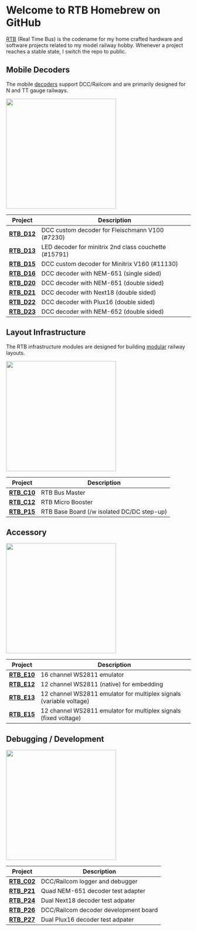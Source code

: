 # Welcome to RTB Homebrew on GitHub

[RTB](https://rtb4dcc.de) (Real Time Bus) is the codename for my home crafted hardware and software projects related to my model railway hobby. Whenever a project reaches a stable state, I switch the repo to public.

## Mobile Decoders
The mobile [decoders](https://rtb4dcc.de/hardware/decoder/) support DCC/Railcom and are primarily designed for N and TT gauge railways.

<img src="https://rtb4dcc.de/wp-content/uploads/2023/10/un_Wow4.jpg" width=300>

| Project  | Description |
| --- | --- |
| **[RTB_D12](https://github.com/git4dcc/RTB_D12)** | DCC custom decoder for Fleischmann V100 (#7230) |
| **[RTB_D13](https://github.com/git4dcc/RTB_D13)** | LED decoder for minitrix 2nd class couchette (#15791) |
| **[RTB_D15](https://github.com/git4dcc/RTB_D15)** | DCC custom decoder for Minitrix V160 (#11130) |
| **[RTB_D16](https://github.com/git4dcc/RTB_D16)** | DCC decoder with NEM-651 (single sided) |
| **[RTB_D20](https://github.com/git4dcc/RTB_D20)** | DCC decoder with NEM-651 (double sided) |
| **[RTB_D21](https://github.com/git4dcc/RTB_D21)** | DCC decoder with Next18 (double sided) |
| **[RTB_D22](https://github.com/git4dcc/RTB_D22)** | DCC decoder with Plux16 (double sided) |
| **[RTB_D23](https://github.com/git4dcc/RTB_D23)** | DCC decoder with NEM-652 (double sided) |

## Layout Infrastructure
The RTB  infrastructure modules are designed for building [modular](https://rtb4dcc.de/concept/topologies/) railway layouts.

<img src="https://rtb4dcc.de/wp-content/uploads/2024/11/un_Examples1-768x469.jpg" width=300>

| Project  | Description |
| --- | --- |
| **[RTB_C10](https://github.com/git4dcc/RTB_C10)** | RTB Bus Master |
| **[RTB_C12](https://github.com/git4dcc/RTB_C12)** | RTB Micro Booster |
| **[RTB_P15](https://github.com/git4dcc/RTB_P15)** | RTB Base Board (/w isolated DC/DC step-up)|

## Accessory
<img src="https://rtb4dcc.de/wp-content/uploads/2023/10/un_Wow7.jpg" width=300>

| Project  | Description |
| --- | --- |
| **[RTB_E10](https://github.com/git4dcc/RTB_E10)** | 16 channel WS2811 emulator |
| **[RTB_E12](https://github.com/git4dcc/RTB_E12)** | 12 channel WS2811 (native) for embedding |
| **[RTB_E13](https://github.com/git4dcc/RTB_E13)** | 12 channel WS2811 emulator for multiplex signals (variable voltage) |
| **[RTB_E15](https://github.com/git4dcc/RTB_E15)** | 12 channel WS2811 emulator for multiplex signals (fixed voltage) |

## Debugging / Development
<img src="https://rtb4dcc.de/wp-content/uploads/2024/10/RTB_lab1.jpg" width=300>

| Project  | Description |
| --- | --- |
| **[RTB_C02](https://github.com/git4dcc/RTB_C02)** | DCC/Railcom logger and debugger |
| **[RTB_P21](https://github.com/git4dcc/RTB_P21)** | Quad NEM-651 decoder test adapter |
| **[RTB_P24](https://github.com/git4dcc/RTB_P24)** | Dual Next18 decoder test adpater |
| **[RTB_P26](https://github.com/git4dcc/RTB_P26)** | DCC/Railcom decoder development board |
| **[RTB_P27](https://github.com/git4dcc/RTB_P27)** | Dual Plux16 decoder test adpater |
